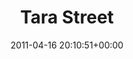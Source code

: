 ---
title:		"Tara Street"
type:		"photos"
mediatype:		"upload"
location:		"Dublin, Ireland"
date:		"2011-04-16 20:10:51+00:00"
album:		"experimental"
filename:		"dublin.md"
series:		"hdr"
cl_public_id:		"experimental/dublin"
cl_version:		1497004555
format:		"tiff"
bytes:		5593580
width:		2560
height:		1440
colours:
- "#696C72"
- "#3E3E41"
- "#7B736F"
- "#2C2B2A"
- "#666E76"
- "#3A3D3F"
- "#6F6C6F"
- "#C0AFA3"
exposure_mode:		"Manual"
program:		"Manual"
aperture:		undefined
focal_length:		"11.0 mm"
iso:		"200"
shutter_speed:		undefined
metering:		"Center-weighted average"
flash:		"No Flash"
white_balance:		"Manual"
colour_temp:		"-3.7"
has_crop:		"No"
orientation:		"Horizontal (normal)"
camera_model:		"NIKON D200"
lens_info:		"No lens info"
artist:		"No artist info"
x_resolution:		"300"
y_resolution:		"300"
---